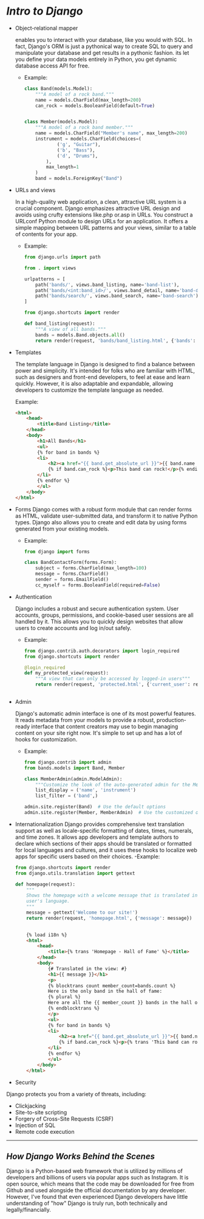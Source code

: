# *Intro to Django*

- Object-relational mapper

    enables you to interact with your database, like you would with SQL. In fact, Django's ORM is just a pythonical way to create SQL to query and manipulate your database and get results in a pythonic fashion. its let you define your data models entirely in Python, you get dynamic database access API for free.

  - Example:

    ```python
    class Band(models.Model):
        """A model of a rock band."""
        name = models.CharField(max_length=200)
        can_rock = models.BooleanField(default=True)


    class Member(models.Model):
        """A model of a rock band member."""
        name = models.CharField("Member's name", max_length=200)
        instrument = models.CharField(choices=(
                ('g', "Guitar"),
                ('b', "Bass"),
                ('d', "Drums"),
            ),
            max_length=1
        )
        band = models.ForeignKey("Band")
    ```

- URLs and views

    In a high-quality web application, a clean, attractive URL system is a crucial component. Django emphasizes attractive URL design and avoids using crufty extensions like.php or.asp in URLs.
    You construct a URLconf Python module to design URLs for an application. It offers a simple mapping between URL patterns and your views, similar to a table of contents for your app.

  - Example:

    ```python
    from django.urls import path

    from . import views

    urlpatterns = [
        path('bands/', views.band_listing, name='band-list'),
        path('bands/<int:band_id>/', views.band_detail, name='band-detail'),
        path('bands/search/', views.band_search, name='band-search'),
    ]

    from django.shortcuts import render

    def band_listing(request):
        """A view of all bands."""
        bands = models.Band.objects.all()
        return render(request, 'bands/band_listing.html', {'bands': bands})
    ```

- Templates

    The template language in Django is designed to find a balance between power and simplicity. It's intended for folks who are familiar with HTML, such as designers and front-end developers, to feel at ease and learn quickly. However, it is also adaptable and expandable, allowing developers to customize the template language as needed.

    Example:

    ```HTML
    <html>
        <head>
            <title>Band Listing</title>
        </head>
        <body>
            <h1>All Bands</h1>
            <ul>
            {% for band in bands %}
            <li>
                <h2><a href="{{ band.get_absolute_url }}">{{ band.name }}</a></h2>
                {% if band.can_rock %}<p>This band can rock!</p>{% endif %}
            </li>
            {% endfor %}
            </ul>
        </body>
    </html>
    ```

- Forms
    Django comes with a robust form module that can render forms as HTML, validate user-submitted data, and transform it to native Python types. Django also allows you to create and edit data by using forms generated from your existing models.

  - Example:

    ```python
    from django import forms

    class BandContactForm(forms.Form):
        subject = forms.CharField(max_length=100)
        message = forms.CharField()
        sender = forms.EmailField()
        cc_myself = forms.BooleanField(required=False) 
    ```

- Authentication

    Django includes a robust and secure authentication system. User accounts, groups, permissions, and cookie-based user sessions are all handled by it. This allows you to quickly design websites that allow users to create accounts and log in/out safely.

  - Example:

    ```python
    from django.contrib.auth.decorators import login_required
    from django.shortcuts import render

    @login_required
    def my_protected_view(request):
        """A view that can only be accessed by logged-in users"""
        return render(request, 'protected.html', {'current_user': request.user})
        
    ```

- Admin

    Django's automatic admin interface is one of its most powerful features. It reads metadata from your models to provide a robust, production-ready interface that content creators may use to begin managing content on your site right now. It's simple to set up and has a lot of hooks for customization.

  - Example:

    ```python
    from django.contrib import admin
    from bands.models import Band, Member

    class MemberAdmin(admin.ModelAdmin):
        """Customize the look of the auto-generated admin for the Member model"""
        list_display = ('name', 'instrument')
        list_filter = ('band',)

    admin.site.register(Band)  # Use the default options
    admin.site.register(Member, MemberAdmin)  # Use the customized options
    ```

- Internationalization
    Django provides comprehensive text translation support as well as locale-specific formatting of dates, times, numerals, and time zones. It allows app developers and template authors to declare which sections of their apps should be translated or formatted for local languages and cultures, and it uses these hooks to localize web apps for specific users based on their choices.
    -Example:

    ```python
    from django.shortcuts import render
    from django.utils.translation import gettext

    def homepage(request):
        """
        Shows the homepage with a welcome message that is translated in the
        user's language.
        """
        message = gettext('Welcome to our site!')
        return render(request, 'homepage.html', {'message': message})
        
    ```

    ```HTML
        {% load i18n %}
        <html>
            <head>
                <title>{% trans 'Homepage - Hall of Fame' %}</title>
            </head>
            <body>
                {# Translated in the view: #}
                <h1>{{ message }}</h1>
                <p>
                {% blocktrans count member_count=bands.count %}
                Here is the only band in the hall of fame:
                {% plural %}
                Here are all the {{ member_count }} bands in the hall of fame:
                {% endblocktrans %}
                </p>
                <ul>
                {% for band in bands %}
                <li>
                    <h2><a href="{{ band.get_absolute_url }}">{{ band.name }}</a></h2>
                    {% if band.can_rock %}<p>{% trans 'This band can rock!' %}</p>{% endif %}
                </li>
                {% endfor %}
                </ul>
            </body>
        </html>
    ```

- Security

Django protects you from a variety of threats, including:

- Clickjacking
- Site-to-site scripting
- Forgery of Cross-Site Requests (CSRF)
- Injection of SQL
- Remote code execution

-------------

## *How Django Works Behind the Scenes*

Django is a Python-based web framework that is utilized by millions of developers and billions of users via popular apps such as Instagram. It is open source, which means that the code may be downloaded for free from Github and used alongside the official documentation by any developer. However, I've found that even experienced Django developers have little understanding of "how" Django is truly run, both technically and legally/financially.
